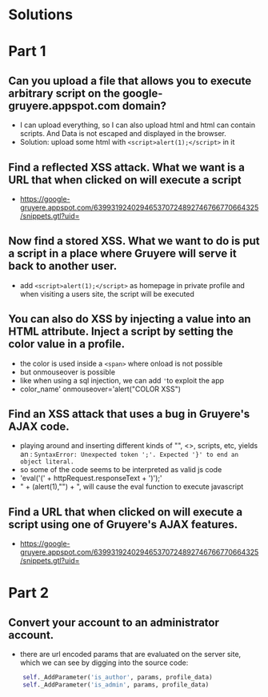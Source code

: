 # Solutions

# Part 1

## Can you upload a file that allows you to execute arbitrary script on the google-gruyere.appspot.com domain?
- I can upload everything, so I can also upload html and html can contain scripts. And Data is not escaped and displayed in the browser.
- Solution: upload some html with `<script>alert(1);</script>` in it

## Find a reflected XSS attack. What we want is a URL that when clicked on will execute a script
- https://google-gruyere.appspot.com/639931924029465370724892746766770664325/snippets.gtl?uid=<script>alert(1);</script>

## Now find a stored XSS. What we want to do is put a script in a place where Gruyere will serve it back to another user.
- add `<script>alert(1);</script>` as homepage in private profile and when visiting a users site, the script will be executed

## You can also do XSS by injecting a value into an HTML attribute. Inject a script by setting the color value in a profile.
- the color is used inside a `<span>` where onload is not possible
- but onmouseover is possible
- like when using a sql injection, we can add `'`to exploit the app
- color_name' onmouseover='alert("COLOR XSS")

## Find an XSS attack that uses a bug in Gruyere's AJAX code.
- playing around and inserting different kinds of "", <>, scripts, etc, yields an : `SyntaxError: Unexpected token ';'. Expected '}' to end an object literal.`
- so some of the code seems to be interpreted as valid js code
- 'eval('(' + httpRequest.responseText + ')');'
- " + (alert(1),"") + ", will cause the eval function to execute javascript

## Find a URL that when clicked on will execute a script using one of Gruyere's AJAX features.
- https://google-gruyere.appspot.com/639931924029465370724892746766770664325/snippets.gtl?uid=<script>alert(1);</script>


# Part 2
## Convert your account to an administrator account.

- there are url encoded params that are evaluated on the server site, which we can see by digging into the source code:
```python
    self._AddParameter('is_author', params, profile_data)
    self._AddParameter('is_admin', params, profile_data)
```

##